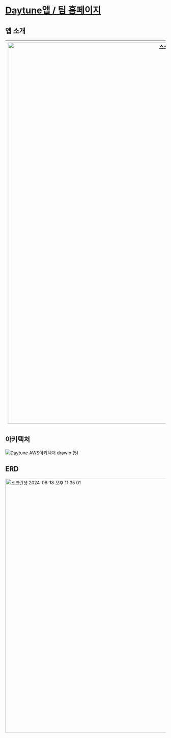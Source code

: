 # [Daytune앱 / 팀 홈페이지](https://chewthecud.today/)

## 앱 소개
<img width="1200" alt="스크린샷 2024-06-17 오전 9 44 29" src="https://github.com/ChewTheCud/daytune_server/assets/72256238/a0a979e9-d66f-4ff3-9b63-d02f5e96ed70"> | <img width="1200" alt="스크린샷 2024-06-17 오전 9 40 58" src="https://github.com/ChewTheCud/daytune_server/assets/72256238/28f571b7-9505-4703-b70a-2479de0a660c">
--- | --- | 

## 아키텍처
![Daytune AWS아키텍처 drawio (5)](https://github.com/ChewTheCud/daytune_server/assets/72256238/817e6733-0859-477d-95d5-c6d6ba7e3f03)

## ERD
<img width="800" alt="스크린샷 2024-06-18 오후 11 35 01" src="https://github.com/ChewTheCud/daytune_server/assets/72256238/18dfee61-9ced-408c-9669-d795b771d1dc">
